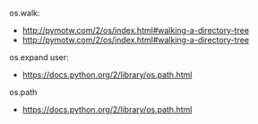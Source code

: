 os.walk: 
* http://pymotw.com/2/os/index.html#walking-a-directory-tree
* http://pymotw.com/2/os/index.html#walking-a-directory-tree

os.expand user:
* https://docs.python.org/2/library/os.path.html 

os.path
* https://docs.python.org/2/library/os.path.html